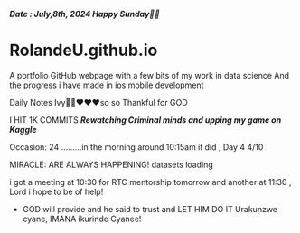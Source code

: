 ***Date : July,8th, 2024 Happy Sunday🫶🏾***
# RolandeU.github.io
 
A portfolio GitHub webpage with a few bits of my work in data science
And the progress i have made in ios mobile development 

Daily Notes
Ivy🙌🏽❤️❤️❤️so so Thankful for GOD

I HIT 1K COMMITS
***Rewatching Criminal minds and upping my game on Kaggle***

Occasion: 24
.........in the morning around 10:15am it did , Day 4 4/10 

MIRACLE: ARE ALWAYS HAPPENING!
 datasets loading

i got a meeting at 10:30 for RTC mentorship tomorrow 
and another at 11:30 , Lord i hope to be of help!

- GOD will provide and he said to trust and LET HIM DO IT
Urakunzwe cyane, IMANA ikurinde Cyanee!





